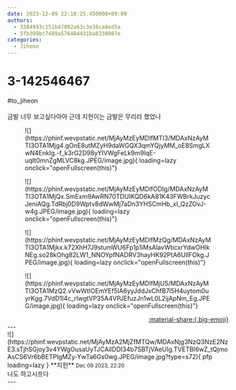 ```yaml
---
date: 2023-12-09 22:18:25.450000+09:00
authors:
  - 3384993c151b47092a63c3e38ca8ed5a
  - 5fb309bc7489a576484431ba8338807e
categories:
  - Jiheon
---
```


# 3-142546467

<div class="post-container" markdown="1">
<div class="content-container md-sidebar__scrollwrap" markdown="1">

\#to_jiheon <br><br>금발 너무 보고싶다아아 근데 지헌이는 금발은 무리라 했었나
<figure markdown="1">
![](https://phinf.wevpstatic.net/MjAyMzEyMDlfMTI3/MDAxNzAyMTI3OTA1Mjg4.gOnE8utMZyH9daWGQX3qmYQjyMM_oE8SmgLXwN4EnkIg.-f_k3rG2D98yYIVWgFeLk9m9lqE-uqIt0mnZgMLVC8kg.JPEG/image.jpg){ loading=lazy onclick="openFullscreen(this)"}
</figure>

<figure markdown="1">
![](https://phinf.wevpstatic.net/MjAyMzEyMDlfODIg/MDAxNzAyMTI3OTA1MjQx.SmExm9AwRN70TDUIKQD6kA81K43FWBrkJuzycJeniAQg.TdRbj0D9Wptv8dWwMj7aDn3YHSCmHb_xI_QzZOvJ-w4g.JPEG/image.jpg){ loading=lazy onclick="openFullscreen(this)"}
</figure>

<figure markdown="1">
![](https://phinf.wevpstatic.net/MjAyMzEyMDlfMzQg/MDAxNzAyMTI3OTA1Mjkx.k72XhH7J9stumWU6Fp1p1iMsAlavWticxrYdwOHlkNEg.so28kOhg82LW1_NNOYpfNADRV3hayHK92PtA6UllFOkg.JPEG/image.jpg){ loading=lazy onclick="openFullscreen(this)"}
</figure>

<figure markdown="1">
![](https://phinf.wevpstatic.net/MjAyMzEyMDlfMjU5/MDAxNzAyMTI3OTA1MzQ2.vVwWtIOEmYEf5lA6yyJddJxChfB7l5H4uytom0uyrKgg.7VdD1I4c_rlwgtVP35A4VPJEfuzJn1wL0L2ijApNm_Eg.JPEG/image.jpg){ loading=lazy onclick="openFullscreen(this)"}
</figure>


</div>
</div>

<div style="text-align: right;" markdown="1">
<a href="https://weverse.io/fromis9/fanpost/3-142546467" style="text-align: right;">:material-share:{.big-emoji}</a>
</div>
---

<div class="comments-container md-sidebar__scrollwrap" markdown="1">
<div class="comment" markdown="1">
<div class='id-container' markdown="1">
![](https://phinf.wevpstatic.net/MjAyMzA2MjZfMTQw/MDAxNjg3NzQ3NzE2NzE3.sTjhSGjoy3v4YWgOusaUyTJCAiIDDI34b7SBTjVAeUIg.TVETBI6wZ_tQjmoAsCS6Vr6bBETPlgMZy-YwTa6Gs0wg.JPEG/image.jpg?type=s72){ pfp loading=lazy }
**<span class="artist">지헌</span>** <small>Dec 09 2023, 22:20</small><br>
</div>
<div class='comment-body' markdown="1">
나도 하고시프다
</div>
</div>
</div>
---
